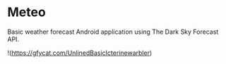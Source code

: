 # Meteo

Basic weather forecast Android application using The Dark Sky Forecast API.

!(https://gfycat.com/UnlinedBasicIcterinewarbler)
